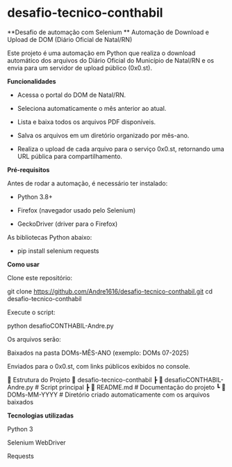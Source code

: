 # desafio-tecnico-conthabil

**Desafio de automação com Selenium
**
Automação de Download e Upload de DOM (Diário Oficial de Natal/RN)

Este projeto é uma automação em Python que realiza o download automático dos arquivos do Diário Oficial do Município de Natal/RN e os envia para um servidor de upload público (0x0.st).

**Funcionalidades**

- Acessa o portal do DOM de Natal/RN.

- Seleciona automaticamente o mês anterior ao atual.

- Lista e baixa todos os arquivos PDF disponíveis.

- Salva os arquivos em um diretório organizado por mês-ano.

- Realiza o upload de cada arquivo para o serviço 0x0.st, retornando uma URL pública para compartilhamento.

**Pré-requisitos**

Antes de rodar a automação, é necessário ter instalado:

- Python 3.8+

- Firefox (navegador usado pelo Selenium)

- GeckoDriver (driver para o Firefox)

As bibliotecas Python abaixo:

- pip install selenium requests

**Como usar**

Clone este repositório:

git clone https://github.com/Andre1616/desafio-tecnico-conthabil.git
cd desafio-tecnico-conthabil


Execute o script:

python desafioCONTHABIL-Andre.py


Os arquivos serão:

Baixados na pasta DOMs-MÊS-ANO (exemplo: DOMs 07-2025)

Enviados para o 0x0.st, com links públicos exibidos no console.

📂 Estrutura do Projeto
📁 desafio-tecnico-conthabil
 ┣ 📜 desafioCONTHABIL-Andre.py   # Script principal
 ┣ 📜 README.md          # Documentação do projeto
 ┗ 📂 DOMs-MM-YYYY       # Diretório criado automaticamente com os arquivos baixados

**Tecnologias utilizadas**

Python 3

Selenium WebDriver

Requests
